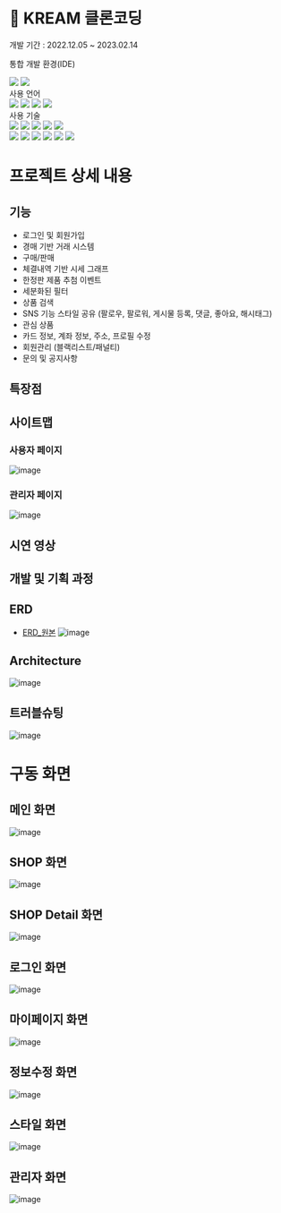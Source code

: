 # 👟 KREAM 클론코딩
개발 기간 : 2022.12.05 ~ 2023.02.14

통합 개발 환경(IDE)
<div align="LEFT">
	<img src="https://img.shields.io/badge/IntelliJIDEA-000000?style=flat&logo=INTELLIJIDEA&logoColor=white" />
	<img src="https://img.shields.io/badge/Visual Studio Code-007ACC?style=flat&logo=Visual Studio Code&logoColor=white" />
</div>
사용 언어 
<div align="LEFT">
	<img src="https://img.shields.io/badge/Java-007396?style=flat&logo=Java&logoColor=white" />
	<img src="https://img.shields.io/badge/HTML5-E34F26?style=flat&logo=HTML5&logoColor=white" />
	<img src="https://img.shields.io/badge/CSS3-1572B6?style=flat&logo=CSS3&logoColor=white" />
	<img src="https://img.shields.io/badge/JAVASCRIPT-F7DF1E?style=flat&logo=JAVASCRIPT&logoColor=white" />
</div>
사용 기술
<div align="LEFT">
	<img src="https://img.shields.io/badge/Thymeleaf-005F0F?style=flat&logo=Thymeleaf&logoColor=white" />
  <img src="https://img.shields.io/badge/jQuery-0769AD?style=flat&logo=jQuery&logoColor=white" /> 
  <img src="https://img.shields.io/badge/Spring Boot-6DB33F?style=flat&logo=Spring Boot&logoColor=white" />
    <img src="https://img.shields.io/badge/Spring Security -6DB33F?style=flat&logo=Spring Security&logoColor=white" />
  <img src="https://img.shields.io/badge/JPA_Hibernate -59666C?style=flat&logo=Hibernate&logoColor=white" />
  <br>
  <img src="https://img.shields.io/badge/KakaoAPI -FFCD00?style=flat&logo=Kakao&logoColor=brown" />
  <img src="https://img.shields.io/badge/JDBC-007396?style=flat&logo=&logoColor=white" />
  <img src="https://img.shields.io/badge/Ajax-007396?style=flat&logo=&logoColor=white" />
  <img src="https://img.shields.io/badge/oauth2-59666C?style=flat&logo=&logoColor=white" />
  <img src="https://img.shields.io/badge/SMTP-EA4335?style=flat&logo=Gmail&logoColor=white" />
  <img src="https://img.shields.io/badge/queryDSL-0769AD?style=flat&logo=&logoColor=white" />
</div>


# 프로젝트 상세 내용 

## 기능
- 로그인 및 회원가입
- 경매 기반 거래 시스템
- 구매/판매
- 체결내역 기반 시세 그래프
- 한정판 제품 추첨 이벤트
- 세분화된 필터
- 상품 검색
- SNS 기능 스타일 공유 (팔로우, 팔로워, 게시물 등록, 댓글, 좋아요, 해시태그)
- 관심 상품
- 카드 정보, 계좌 정보, 주소, 프로필 수정
- 회원관리 (블랙리스트/패널티)
- 문의 및 공지사항

## 특장점




## 사이트맵
### 사용자 페이지
![image](https://user-images.githubusercontent.com/114373450/218640478-822397c9-9b9a-4301-8e7f-bcdf9860dcb6.png)
### 관리자 페이지
![image](https://user-images.githubusercontent.com/114373450/218640513-17f77dee-0ead-42e3-8fd5-226ebafa3706.png)


## 시연 영상

## 개발 및 기획 과정

## ERD
* [ERD_원본](https://user-images.githubusercontent.com/61074722/218615410-dbd4eeec-a965-4b59-a3d0-0e8a9342091f.png)
![image](https://user-images.githubusercontent.com/97867479/218606257-9d3afb23-de1a-448c-b071-451225cab886.png)


## Architecture
![image](https://user-images.githubusercontent.com/114373450/218640342-c0f74a2b-affc-4387-a23b-c9577559226d.png)


## 트러블슈팅
![image](https://user-images.githubusercontent.com/97867479/218608394-9c919d08-c3e0-48b3-a4b0-b51da2dc901d.png)


# 구동 화면
## 메인 화면
![image](https://user-images.githubusercontent.com/97867479/218617517-16c36e44-8fdb-470f-a8dd-bf054b056417.png)

## SHOP 화면
![image](https://user-images.githubusercontent.com/97867479/218617655-271fc70b-8661-4f2e-984b-32b81fd6cd1c.png)

## SHOP Detail 화면
![image](https://user-images.githubusercontent.com/97867479/218618909-7ae9d6d7-50a9-4496-bc54-b94104e6127b.png)

## 로그인 화면
![image](https://user-images.githubusercontent.com/97867479/218618472-7dc6a585-e637-4f7b-b8d5-aef4ad5c6f15.png)

## 마이페이지 화면
![image](https://user-images.githubusercontent.com/97867479/218617906-a89cc531-67da-4c5b-afb7-f6b41105349a.png)

## 정보수정 화면
![image](https://user-images.githubusercontent.com/97867479/218618368-e3b49bb7-fa6a-4604-b3cc-616f0b32b141.png)

## 스타일 화면
![image](https://user-images.githubusercontent.com/97867479/218617803-e9d8323a-7a90-4880-9dc3-6c78ac2b6630.png)

## 관리자 화면
![image](https://user-images.githubusercontent.com/97867479/218623021-9ebb59de-bd32-444e-9051-02f7317f00b1.png)

